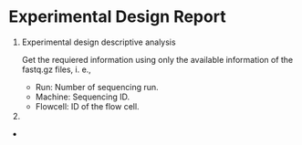 # Experimental Design Report

1. Experimental design descriptive analysis

	Get the requiered information using only the available information of the fastq.gz files, i. e.,
	- Run: Number of sequencing run.
	- Machine: Sequencing ID.
	- Flowcell: ID of the flow cell.
2.
-

